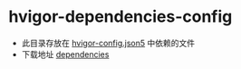 # hvigor-dependencies-config

- 此目录存放在 [hvigor-config.json5](../hvigor/hvigor-config.json5) 中依赖的文件
- 下载地址 [dependencies](https://gitee.com/openharmony-sig/flutter_flutter/tree/master/packages/flutter_tools/templates/app_shared/ohos.tmpl/dependencies)
